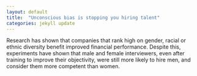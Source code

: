 ```yaml
---
layout: default
title:  "Unconscious bias is stopping you hiring talent"
categories: jekyll update
---
```

Research has shown that companies that rank high on gender, racial or ethnic diversity benefit improved financial performance.  Despite this, experiments have shown that male and female interviewers, even after training to improve their objectivity, were still more likely to hire men, and consider them more competent than women.
